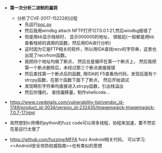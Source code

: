 - **第一次分析二进制的漏洞**
  - 分析了CVE-2017-15222的过程
    - 先运行[poc.py](https://www.exploit-db.com/exploits/43025/)
    - 然后我用windbg attach NFTP打开127.0.0.1:21,然后windbg报错了
    - 但是用kb显示栈帧时， 显示000000的地址， 很尴尬(一般都是用kb查看栈帧的调用的函数，然后用IDA进行分析)
    - 这时因为它是FTP相关的软件，所以用IDA查找recv的字符串，这里也出现了recvfrom函数。
    - 我把四个地址均做了断点， 然后总是循环在第一个断点上， 然后我把第一个断点删除后，未经过那三个断点直接报错
    - 然后查找第一个断点后的函数, 用IDA的 F5查看伪代码，发现后面有个strcpy函数，在那个函数下面下了断点， 然后开始调试
    - 发现畸形字符串均直接进入strcpy函数，引出栈溢出
    - 然后你懂的， 查找偏移量，制作shellcode...
 
- https://www.cvedetails.com/vulnerability-list/vendor_id-1749/product_id-3034/version_id-232435/Imagemagick-Imagemagick-7.0.7-17.html

- 突然想到lc师傅的python的fuzz code可以用多线程，协程来加速，要不然实在是运行太慢了

- https://github.com/fuzzing/MFFA fuzz Android相关代码， 可以学习.<<Android安全攻防权威指南>>也有类似的思想
